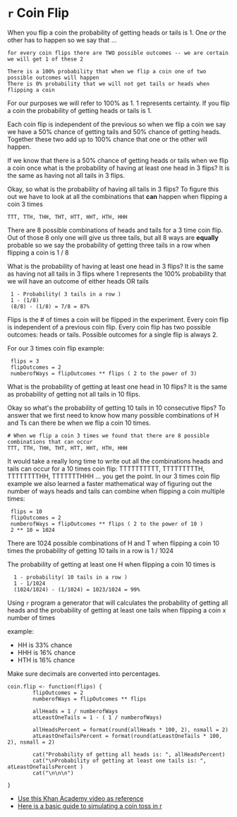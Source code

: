 # `r` Coin Flip

When you flip a coin the probability of getting heads or tails is 1.
One _or_ the other has to happen so we say that ...

    for every coin flips there are TWO possible outcomes -- we are certain we will get 1 of these 2

    There is a 100% probability that when we flip a coin one of two possible outcomes will happen
    There is 0% probability that we will not get tails or heads when flipping a coin

For our purposes we will refer to 100% as 1. 1 represents certainty. If you flip a coin the probability of getting heads or tails is 1.

Each coin flip is independent of the previous so when we flip a coin we say we have a 50% chance of getting tails and 50% chance of getting heads. Together these two add up to 100% chance that one or the other will happen.

If we know that there is a 50% chance of getting heads or tails when we flip a coin once
what is the probability of having at least one head in 3 flips? It is the same as having not all tails in 3 flips.

Okay, so what is the probability of having all tails in 3 flips?
To figure this out we have to look at all the combinations that **can** happen when flipping a coin 3 times

`TTT, TTH, THH, THT, HTT, HHT, HTH, HHH`

There are 8 possible combinations of heads and tails for a 3 time coin flip. Out of those 8 only one will give us three tails, but all 8 ways are **equally** probable
so we say the probability of getting three tails in a row when flipping a coin is 1 / 8

What is the probability of having at least one head in 3 flips?
It is the same as having not all tails in 3 flips where 1 represents the 100% probability that we will have an outcome of either heads OR tails

     1 - Probability( 3 tails in a row )
     1 - (1/8)
     (8/8) - (1/8) = 7/8 = 87%

Flips is the # of times a coin will be flipped in the experiment.
Every coin flip is independent of a previous coin flip. Every coin flip has two possible outcomes: heads or tails. Possible outcomes for a single flip is always 2.

For our 3 times coin flip example:

     flips = 3
     flipOutcomes = 2
     numberofWays = flipOutcomes ** flips ( 2 to the power of 3)

What is the probability of getting at least one head in 10 flips?
It is the same as probability of getting not all tails in 10 flips.

Okay so what's the probability of getting 10 tails in 10 consecutive flips?
To answer that we first need to know how many possible combinations of H and Ts can there be when we flip a coin 10 times.

    # When we flip a coin 3 times we found that there are 8 possible combinations that can occur
    TTT, TTH, THH, THT, HTT, HHT, HTH, HHH

It would take a really long time to write out all the combinations heads and tails can occur for a 10 times coin flip: TTTTTTTTTT, TTTTTTTTTH, TTTTTTTTHH, TTTTTTTHHH ... you get the point. In our 3 times coin flip example we also learned a faster mathematical way of figuring out the number of ways heads and tails can combine when flipping a coin multiple times:

     flips = 10
     flipOutcomes = 2
     numberofWays = flipOutcomes ** flips ( 2 to the power of 10 )
     2 ** 10 = 1024

There are 1024 possible combinations of H and T when flipping a coin 10 times the probability of getting 10 tails in a row is 1 / 1024

The probability of getting at least one H when flipping a coin 10 times is

      1 - probability( 10 tails in a row )
      1 - 1/1024
      (1024/1024) - (1/1024) = 1023/1024 = 99%

Using `r` program a generator that will calculates the probability of getting all heads and the probability of getting at least one tails when flipping a coin x number of times

example:

-   HH is 33% chance
-   HHH is 16% chance
-   HTH is 16% chance

Make sure decimals are converted into percentages.

    coin.flip <- function(flips) {
            flipOutcomes = 2
            numberofWays = flipOutcomes ** flips

            allHeads = 1 / numberofWays
            atLeastOneTails = 1 - ( 1 / numberofWays)

            allHeadsPercent = format(round(allHeads * 100, 2), nsmall = 2)
            atLeastOneTailsPercent = format(round(atLeastOneTails * 100, 2), nsmall = 2)

            cat("Probability of getting all heads is: ", allHeadsPercent)
            cat("\nProbability of getting at least one tails is: ", atLeastOneTailsPercent )
            cat("\n\n\n")

    }

-   [Use this Khan Academy video as reference](https://www.youtube.com/watch?v=mkyZ45KQYi4&list=PL06A16C388F14E6FE&index=6)
-   [Here is a basic guide to simulating a coin toss in r](http://www.rfortraders.com/simulation-of-a-coin-toss-in-r/)
